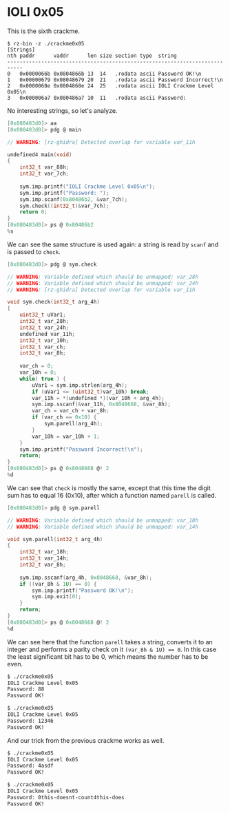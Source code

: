 IOLI 0x05
=========

This is the sixth crackme.

```
$ rz-bin -z ./crackme0x05
[Strings]
nth paddr      vaddr      len size section type  string                    
---------------------------------------------------------------------------
0   0x0000066b 0x0804866b 13  14   .rodata ascii Password OK!\n
1   0x00000679 0x08048679 20  21   .rodata ascii Password Incorrect!\n
2   0x0000068e 0x0804868e 24  25   .rodata ascii IOLI Crackme Level 0x05\n
3   0x000006a7 0x080486a7 10  11   .rodata ascii Password: 
```

No interesting strings, so let's analyze.

```c
[0x080483d0]> aa
[0x080483d0]> pdg @ main

// WARNING: [rz-ghidra] Detected overlap for variable var_11h

undefined4 main(void)
{
    int32_t var_88h;
    int32_t var_7ch;
    
    sym.imp.printf("IOLI Crackme Level 0x05\n");
    sym.imp.printf("Password: ");
    sym.imp.scanf(0x80486b2, &var_7ch);
    sym.check((int32_t)&var_7ch);
    return 0;
}
[0x080483d0]> ps @ 0x80486b2
%s
```

We can see the same structure is used again: a string is read by `scanf` and is passed to `check`.

```c
[0x080483d0]> pdg @ sym.check

// WARNING: Variable defined which should be unmapped: var_28h
// WARNING: Variable defined which should be unmapped: var_24h
// WARNING: [rz-ghidra] Detected overlap for variable var_11h

void sym.check(int32_t arg_4h)
{
    uint32_t uVar1;
    int32_t var_28h;
    int32_t var_24h;
    undefined var_11h;
    int32_t var_10h;
    int32_t var_ch;
    int32_t var_8h;
    
    var_ch = 0;
    var_10h = 0;
    while( true ) {
        uVar1 = sym.imp.strlen(arg_4h);
        if (uVar1 <= (uint32_t)var_10h) break;
        var_11h = *(undefined *)(var_10h + arg_4h);
        sym.imp.sscanf(&var_11h, 0x8048668, &var_8h);
        var_ch = var_ch + var_8h;
        if (var_ch == 0x10) {
            sym.parell(arg_4h);
        }
        var_10h = var_10h + 1;
    }
    sym.imp.printf("Password Incorrect!\n");
    return;
}
[0x080483d0]> ps @ 0x8048668 @! 2
%d
```

We can see that `check` is mostly the same, except that this time the digit sum has to equal 16 (0x10), after
which a function named `parell` is called.

```c
[0x080483d0]> pdg @ sym.parell

// WARNING: Variable defined which should be unmapped: var_18h
// WARNING: Variable defined which should be unmapped: var_14h

void sym.parell(int32_t arg_4h)
{
    int32_t var_18h;
    int32_t var_14h;
    int32_t var_8h;
    
    sym.imp.sscanf(arg_4h, 0x8048668, &var_8h);
    if ((var_8h & 1U) == 0) {
        sym.imp.printf("Password OK!\n");
        sym.imp.exit(0);
    }
    return;
}
[0x080483d0]> ps @ 0x8048668 @! 2
%d
```

We can see here that the function `parell` takes a string, converts it to an integer and performs a parity
check on it `(var_8h & 1U) == 0`. In this case the least significant bit has to be 0, which means the number
has to be even.

```bash
$ ./crackme0x05
IOLI Crackme Level 0x05
Password: 88
Password OK!

$ ./crackme0x05
IOLI Crackme Level 0x05
Password: 12346
Password OK!
```

And our trick from the previous crackme works as well.

```bash
$ ./crackme0x05
IOLI Crackme Level 0x05
Password: 4asdf
Password OK!

$ ./crackme0x05
IOLI Crackme Level 0x05
Password: 0this-doesnt-count4this-does
Password OK!
```
